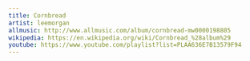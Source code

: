 ```yaml
---
title: Cornbread
artist: leemorgan
allmusic: http://www.allmusic.com/album/cornbread-mw0000198805
wikipedia: https://en.wikipedia.org/wiki/Cornbread_%28album%29
youtube: https://www.youtube.com/playlist?list=PLAA636E7B13579F94
---
```

